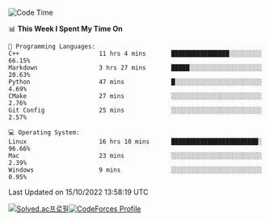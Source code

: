 
<!--START_SECTION:waka-->
![Code Time](http://img.shields.io/badge/Code%20Time-2%2C060%20hrs%209%20mins-blue)

📊 **This Week I Spent My Time On** 

```text
💬 Programming Languages: 
C++                      11 hrs 4 mins       ████████████████░░░░░░░░░   66.15% 
Markdown                 3 hrs 27 mins       █████░░░░░░░░░░░░░░░░░░░░   20.63% 
Python                   47 mins             █░░░░░░░░░░░░░░░░░░░░░░░░   4.69% 
CMake                    27 mins             ░░░░░░░░░░░░░░░░░░░░░░░░░   2.76% 
Git Config               25 mins             ░░░░░░░░░░░░░░░░░░░░░░░░░   2.57%

💻 Operating System: 
Linux                    16 hrs 10 mins      ████████████████████████░   96.66% 
Mac                      23 mins             ░░░░░░░░░░░░░░░░░░░░░░░░░   2.39% 
Windows                  9 mins              ░░░░░░░░░░░░░░░░░░░░░░░░░   0.95%

```


 Last Updated on 15/10/2022 13:58:19 UTC
<!--END_SECTION:waka-->
[![Solved.ac프로필](http://mazassumnida.wtf/api/generate_badge?boj=hckim96)](https://solved.ac/hckim96)[![CodeForces Profile](https://cf.leed.at?id=hckim96)](https://codeforces.com/profile/hckim96)
